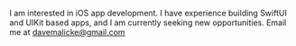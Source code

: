 I am interested in iOS app development. I have experience building SwiftUI and UIKit based apps, and I am currently seeking new opportunities. Email me at davemalicke@gmail.com

<!---
sans-connaissance/sans-connaissance is a ✨ special ✨ repository because its `README.md` (this file) appears on your GitHub profile.
You can click the Preview link to take a look at your changes.
--->

